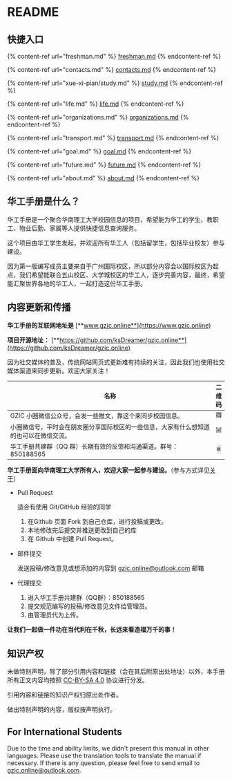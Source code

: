# README

## 快捷入口

{% content-ref url="freshman.md" %}
[freshman.md](freshman.md)
{% endcontent-ref %}

{% content-ref url="contacts.md" %}
[contacts.md](contacts.md)
{% endcontent-ref %}

{% content-ref url="xue-xi-pian/study.md" %}
[study.md](xue-xi-pian/study.md)
{% endcontent-ref %}

{% content-ref url="life.md" %}
[life.md](life.md)
{% endcontent-ref %}

{% content-ref url="organizations.md" %}
[organizations.md](organizations.md)
{% endcontent-ref %}

{% content-ref url="transport.md" %}
[transport.md](transport.md)
{% endcontent-ref %}

{% content-ref url="goal.md" %}
[goal.md](goal.md)
{% endcontent-ref %}

{% content-ref url="future.md" %}
[future.md](future.md)
{% endcontent-ref %}

{% content-ref url="about.md" %}
[about.md](about.md)
{% endcontent-ref %}

## 华工手册是什么？

华工手册是一个聚合华南理工大学校园信息的项目，希望能为华工的学生、教职工、物业后勤、家属等人提供快捷信息查询服务。

这个项目由华工学生发起，并欢迎所有华工人（包括留学生，包括毕业校友）参与建设。

因为第一版编写成员主要来自于广州国际校区，所以部分内容会以国际校区为起点，我们希望能联合五山校区、大学城校区的华工人，逐步完善内容，最终，希望能汇聚世界各地的华工人，一起打造这份华工手册。

## 内容更新和传播

**华工手册的互联网地址是** [**www.gzic.online**](https://www.gzic.online)

**项目开源地址：** [**https://github.com/ksDreamer/gzic.online**](https://github.com/ksDreamer/gzic.online)

因为社交媒体的普及，传统网站网页式更新难有持续的关注，因此我们也使用社交媒体渠道来同步更新。欢迎大家关注！

<table><thead><tr><th width="530">名称</th><th>二维码</th></tr></thead><tbody><tr><td>GZIC 小圈微信公众号，会发一些推文，靠这个来同步校园信息。</td><td><img src=".gitbook/assets/image (1) (1).png" alt=""></td></tr><tr><td>小圈微信号，平时会在朋友圈分享国际校区的一些信息，大家有什么想知道的也可以在微信交流。</td><td><img src=".gitbook/assets/image (1) (1) (1).png" alt=""></td></tr><tr><td>华工手册共建群（QQ 群）长期有效的反馈和沟通渠道。群号：850188565</td><td><img src=".gitbook/assets/dabc1f74a10c002e30207ac7ac842d2a_0.jpg" alt=""></td></tr></tbody></table>

**华工手册面向华南理工大学所有人，欢迎大家一起参与建设。**（参与方式详见[关于](https://www.gzic.online/about)）

*   Pull Request

    适合有使用 Git/GitHub 经验的同学

    1. 在Github 页面 Fork 到自己仓库，进行投稿或更改。
    2. 本地修改完后提交并推送更改到自己的库
    3. 在 Github 中创建 Pull Request。
*   邮件提交

    发送投稿/修改意见或想添加的内容到 gzic.online@outlook.com 邮箱
* 代理提交
  1. 进入华工手册共建群（QQ群）：850188565
  2. 提交规范编写的投稿/修改意见文件给管理员。
  3. 由管理员代为上传。

**让我们一起做一件功在当代利在千秋，长远来看造福万千的事！**

## 知识产权

未做特别声明，除了部分引用内容和链接（会在其后附原出处地址）以外，本手册所有正文内容均按照 [CC-BY-SA 4.0](https://creativecommons.org/licenses/by-sa/4.0/deed.zh) 协议进行分发。

引用内容和链接的知识产权归原出处作者。

做出特别声明的内容，版权按声明执行。

## For International Students

Due to the time and ability limits, we didn't present this manual in other languages. Please use the translation tools to translate the manual if necessary. If there is any question, please feel free to  send email to gzic.online@outlook.com.
